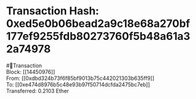 
Transaction Hash: 0xed5e0b06bead2a9c18e68a270bf177ef9255fdb80273760f5b48a61a32a74978
====================================================================================
  
#💸Transaction  
Block: [[14450976]]  
From: [[0xdbd324b73f6f85bf9013b75c442021303b635ff9]]  
To: [[0xe474d8976b5c48e93b97f50714dcfda2475bc7eb]]  
Transferred: 0.2103 Ether